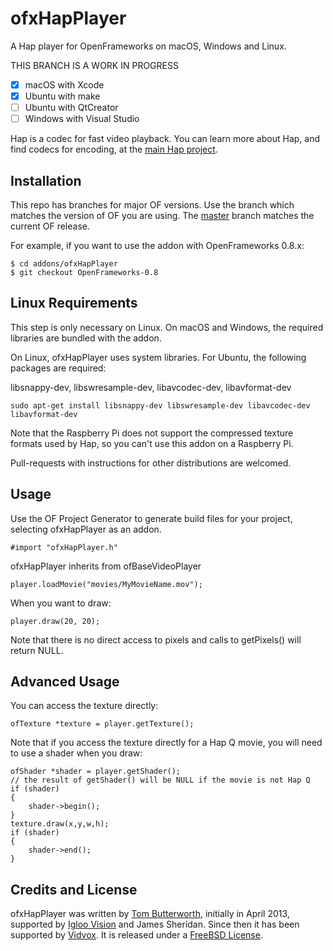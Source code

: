 ofxHapPlayer
============

A Hap player for OpenFrameworks on macOS, Windows and Linux.

THIS BRANCH IS A WORK IN PROGRESS

 - [x] macOS with Xcode
 - [x] Ubuntu with make
 - [ ] Ubuntu with QtCreator
 - [ ] Windows with Visual Studio

Hap is a codec for fast video playback. You can learn more about Hap, and find codecs for encoding, at the [main Hap project](https://github.com/Vidvox/hap).


Installation
------------

This repo has branches for major OF versions. Use the branch which matches the version of OF you are using. The [master](https://github.com/bangnoise/ofxHapPlayer/tree/master) branch matches the current OF release.

For example, if you want to use the addon with OpenFrameworks 0.8.x:

    $ cd addons/ofxHapPlayer
    $ git checkout OpenFrameworks-0.8


Linux Requirements
------------------

This step is only necessary on Linux. On macOS and Windows, the required libraries are bundled with the addon.

On Linux, ofxHapPlayer uses system libraries. For Ubuntu, the following packages are required:

libsnappy-dev, libswresample-dev, libavcodec-dev, libavformat-dev

    sudo apt-get install libsnappy-dev libswresample-dev libavcodec-dev libavformat-dev

Note that the Raspberry Pi does not support the compressed texture formats used by Hap, so you can't use this addon on a Raspberry Pi.

Pull-requests with instructions for other distributions are welcomed.


Usage
-----

Use the OF Project Generator to generate build files for your project, selecting ofxHapPlayer as an addon.

    #import "ofxHapPlayer.h"

ofxHapPlayer inherits from ofBaseVideoPlayer

    player.loadMovie("movies/MyMovieName.mov");

When you want to draw:

	player.draw(20, 20);

Note that there is no direct access to pixels and calls to getPixels() will return NULL.

Advanced Usage
--------------

You can access the texture directly:

	ofTexture *texture = player.getTexture();

Note that if you access the texture directly for a Hap Q movie, you will need to use a shader when you draw:

    ofShader *shader = player.getShader();
    // the result of getShader() will be NULL if the movie is not Hap Q
    if (shader)
    {
        shader->begin();
    }
	texture.draw(x,y,w,h);
    if (shader)
    {
        shader->end();
    }
    
Credits and License
-------------------

ofxHapPlayer was written by [Tom Butterworth](http://kriss.cx/tom), initially in April 2013, supported by [Igloo Vision](http://www.igloovision.com/) and James Sheridan. Since then it has been supported by [Vidvox](http://vidvox.net/). It is released under a [FreeBSD License](http://github.com/bangnoise/ofxHapPlayer/blob/master/LICENSE).
